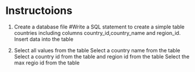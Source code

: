 # Instructoions
1)  Create a database file
    #Write a SQL statement to create a simple table countries including columns country_id,country_name and region_id.
    Insert data into the table

2) Select all values from the table
   Select a country name from the table
   Select a country id from the table and region id from the table
   Select the max regio id from the table

